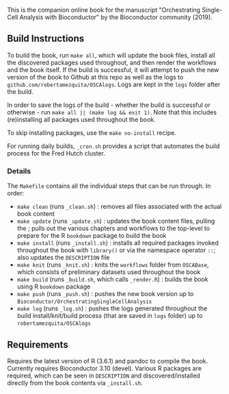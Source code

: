 This is the companion online book for the manuscript "Orchestrating Single-Cell Analysis with Bioconductor" by the Bioconductor community (2019).


## Build Instructions

To build the book, run `make all`, which will update the book files, install all the discovered packages used throughout, and then render the workflows and the book itself. If the build is successful, it will attempt to push the new version of the book to Github at this repo as well as the logs to `github.com/robertamezquita/OSCAlogs`. Logs are kept in the `logs` folder after the build.

In order to save the logs of the build - whether the build is successful or otherwise - run `make all || (make log && exit 1)`. Note that this includes (re)installing all packages used throughout the book.

To skip installing packages, use the `make no-install` recipe.

For running daily builds, `_cron.sh` provides a script that automates the build process for the Fred Hutch cluster.

### Details

The `Makefile` contains all the individual steps that can be run through. In order:

* `make clean` (runs `_clean.sh`) : removes all files associated with the actual book content
* `make update` (runs `_update.sh`) : updates the book content files, pulling the ; pulls out the various chapters and workflows to the top-level to prepare for the R `bookdown` package to build the book
* `make install` (runs `_install.sh`) : installs all required packages invoked throughout the book with `library()` or via the namespace operator `::`; also updates the `DESCRIPTION` file
* `make knit` (runs `_knit.sh`) : knits the `workflows` folder from `OSCABase`, which consists of preliminary datasets used throughout the book
* `make build` (runs `_build.sh`, which calls `_render.R`) : builds the book using R `bookdown` package
* `make push` (runs `_push.sh`) : pushes the new book version up to `Bioconductor/OrchestratingSingleCellAnalysis`
* `make log` (runs `_log.sh`) : pushes the logs generated throughout the build install/knit/build process (that are saved in `logs` folder) up to `robertamezquita/OSCAlogs`



## Requirements

Requires the latest version of R (3.6.1) and pandoc to compile the book. Currently requires Bioconductor 3.10 (devel). Various R packages are required, which can be seen in `DESCRIPTION` and discovered/installed directly from the book contents via `_install.sh`.



